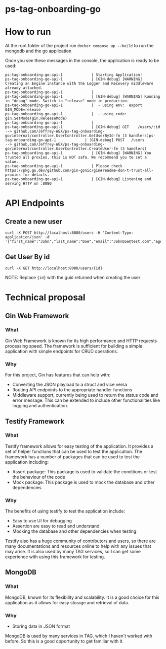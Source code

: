 # ps-tag-onboarding-go

# How to run
At the root folder of the project run `docker compose up --build` to run the mongodb and the go application.

Once you see these messages in the console, the application is ready to be used:
```
ps-tag-onboarding-go-api-1             | Starting Application!
ps-tag-onboarding-go-api-1             | [GIN-debug] [WARNING] Creating an Engine instance with the Logger and Recovery middleware already attached.
ps-tag-onboarding-go-api-1             | 
ps-tag-onboarding-go-api-1             | [GIN-debug] [WARNING] Running in "debug" mode. Switch to "release" mode in production.
ps-tag-onboarding-go-api-1             |  - using env:  export GIN_MODE=release
ps-tag-onboarding-go-api-1             |  - using code: gin.SetMode(gin.ReleaseMode)
ps-tag-onboarding-go-api-1             | 
ps-tag-onboarding-go-api-1             | [GIN-debug] GET    /users/:id                --> github.com/Jeffrey-WEX/ps-tag-onboarding-go/internal/controller.UserController.GetUserById-fm (3 handlers)ps-tag-onboarding-go-api-1             | [GIN-debug] POST   /users                    --> github.com/Jeffrey-WEX/ps-tag-onboarding-go/internal/controller.UserController.CreateUser-fm (3 handlers) 
ps-tag-onboarding-go-api-1             | [GIN-debug] [WARNING] You trusted all proxies, this is NOT safe. We recommend you to set a value.
ps-tag-onboarding-go-api-1             | Please check https://pkg.go.dev/github.com/gin-gonic/gin#readme-don-t-trust-all-proxies for details.
ps-tag-onboarding-go-api-1             | [GIN-debug] Listening and serving HTTP on :8080
```

# API Endpoints

## Create a new user
```
curl -X POST http://localhost:8080/users -H 'Content-Type: application/json' -d '{"first_name":"John","last_name":"Doe","email":"JohnDoe@test.com","age":24}'
```

## Get User By id
```
curl -X GET http://localhost:8080/users/{id}
```
NOTE: Replace `{id}` with the guid returned when creating the user

# Technical proposal

## Gin Web Framework

### What
Gin Web Framework is known for its high performance and HTTP requests processing speed. The framework is sufficient for building a simple application with simple endpoints for CRUD operations.

### Why
For this project, Gin has features that can help with:
- Converting the JSON playload to a struct and vice versa
- Routing API endpoints to the appropriate handler functions
- Middleware support, currently being used to return the status code and error message. This can be extended to include other functionalities like logging and authentication.

## Testify Framework

### What
Testify framework allows for easy testing of the application. It provides a set of helper functions that can be used to test the application. The framework has a number of packages that can be used to test the application including:
- Assert package: This package is used to validate the conditions or test the behaviour of the code
- Mock package: This package is used to mock the database and other dependencies

### Why
The benefits of using testify to test the application include:
- Easy to use UI for debugging
- Assertion are easy to read and understand
- Mocking the database and other dependencies when testing

Testify also has a huge community of contributors and users, so there are many documentations and resources online to help with any issues that may arise. It is also used by many TAG services, so I can get some experience with using this framework for testing.

## MongoDB

### What
MongoDB, known for its flexibility and scalability. It is a good choice for this application as it allows for easy storage and retrieval of data.

### Why
- Storing data in JSON format

MongoDB is used by many services in TAG, which I haven't worked with before. So this is a good opportunity to get familiar with it.